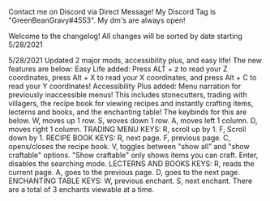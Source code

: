 Contact me on Discord via Direct Message! My Discord Tag is "GreenBeanGravy#4553". My dm's are always open!

Welcome to the changelog! All changes will be sorted by date starting 5/28/2021

5/28/2021
Updated 2 major mods, accessibility plus, and easy life! The new features are below:
Easy Life added: Press ALT + z to read your Z coordinates, press Alt + X to read your X coordinates, and press Alt + C to read your Y coordinates!
Accessibility Plus added: Menu narration for previously inaccessible menus! This includes stonecutters, trading with villagers, the recipe book for viewing recipes and instantly crafting items, lecterns and books, and the enchanting table! The keybinds for this are below.
W, moves up 1 row.
S, woves down 1 row.
A, moves left 1 column.
D, moves right 1 column.
TRADING MENU KEYS:
R, scroll up by 1.
F, Scroll down by 1.
RECIPE BOOK KEYS:
R, next page.
F, previous page.
C, opens/closes the recipe book.
V, toggles between "show all" and "show craftable" options. "Show craftable" only shows items you can craft.
Enter, disables the searching mode.
LECTERNS AND BOOKS KEYS:
R, reads the current page.
A, goes to the previous page.
D, goes to the next page.
ENCHANTING TABLE KEYS:
W, previous enchant.
S, next enchant. There are a total of 3 enchants viewable at a time.
